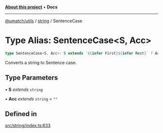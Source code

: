 [**About this project**](../../README.md) • **Docs**

***

[@umatch/utils](../../api.md) / [string](../README.md) / SentenceCase

# Type Alias: SentenceCase\<S, Acc\>

```ts
type SentenceCase<S, Acc>: S extends `${infer First}${infer Rest}` ? Acc extends "" ? SentenceCase<Rest, Uppercase<First>> : First extends "_" | " " | "-" ? SentenceCase<Rest, `${Acc} `> : First extends Uppercase<First> ? LastLetter<Acc> extends " " ? SentenceCase<Rest, `${Acc}${Lowercase<First>}`> : SentenceCase<Rest, `${Acc} ${Lowercase<First>}`> : SentenceCase<Rest, `${Acc}${First}`> : Acc;
```

Converts a string to Sentence case.

## Type Parameters

• **S** *extends* `string`

• **Acc** *extends* `string` = `""`

## Defined in

[src/string/index.ts:633](https://github.com/umatch-oficial/utils/blob/main/src/string/index.ts#L633)
